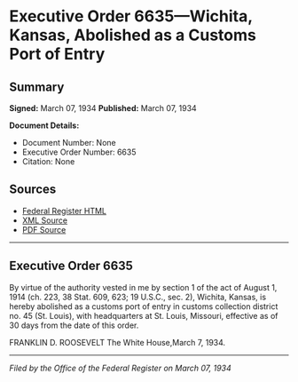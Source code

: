 # Executive Order 6635—Wichita, Kansas, Abolished as a Customs Port of Entry

## Summary

**Signed:** March 07, 1934
**Published:** March 07, 1934

**Document Details:**
- Document Number: None
- Executive Order Number: 6635
- Citation: None

## Sources
- [Federal Register HTML](https://www.presidency.ucsb.edu/documents/executive-order-6635-wichita-kansas-abolished-customs-port-entry)
- [XML Source](None)
- [PDF Source](None)

---

## Executive Order 6635

By virtue of the authority vested in me by section 1 of the act of August 1, 1914 (ch. 223, 38 Stat. 609, 623; 19 U.S.C., sec. 2), Wichita, Kansas, is hereby abolished as a customs port of entry in customs collection district no. 45 (St. Louis), with headquarters at St. Louis, Missouri, effective as of 30 days from the date of this order.

FRANKLIN D. ROOSEVELT
The White House,March 7, 1934.

---

*Filed by the Office of the Federal Register on March 07, 1934*
